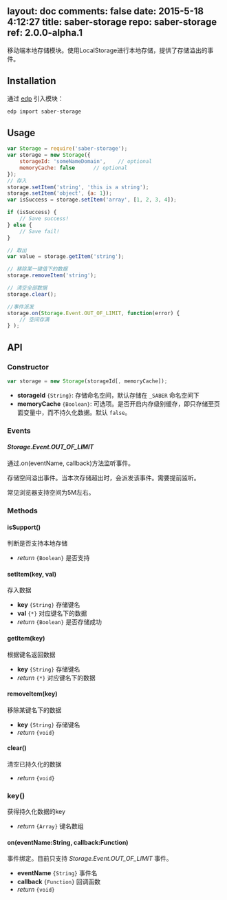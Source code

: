 layout: doc
comments: false
date: 2015-5-18 4:12:27
title: saber-storage
repo: saber-storage
ref: 2.0.0-alpha.1
---

移动端本地存储模块。使用LocalStorage进行本地存储，提供了存储溢出的事件。

## Installation

通过 [edp](https://github.com/ecomfe/edp) 引入模块：

```sh
edp import saber-storage
```

## Usage

```js
var Storage = require('saber-storage');
var storage = new Storage({
    storageId: 'someNameDomain',    // optional
    memoryCache: false      // optional
});
// 存入
storage.setItem('string', 'this is a string');
storage.setItem('object', {a: 1});
var isSuccess = storage.setItem('array', [1, 2, 3, 4]);

if (isSuccess) {
    // Save success!
} else {
    // Save fail!
}

// 取出
var value = storage.getItem('string');

// 移除某一键值下的数据
storage.removeItem('string');

// 清空全部数据
storage.clear();

//事件派发
storage.on(Storage.Event.OUT_OF_LIMIT, function(error) {
    // 空间存满
} );
```

## API

### Constructor

```js
var storage = new Storage(storageId[, memoryCache]);
```

* **storageId** `{String}`: 存储命名空间，默认存储在 `_SABER` 命名空间下
* **memoryCache** `{Boolean}`: 可选项。是否开启内存级别缓存，即只存储至页面变量中，而不持久化数据。默认 `false`。

### Events

#### _Storage.Event.OUT\_OF\_LIMIT_

通过.on(eventName, callback)方法监听事件。

存储空间溢出事件。当本次存储超出时，会派发该事件。需要提前监听。

常见浏览器支持空间为5M左右。

### Methods

#### isSupport()

判断是否支持本地存储

* _return_ `{Boolean}` 是否支持


#### setItem(key, val)

存入数据

* **key** `{String}` 存储键名
* **val** `{*}` 对应键名下的数据
* _return_ `{Boolean}` 是否存储成功

#### getItem(key)

根据键名返回数据

* **key** `{String}` 存储键名
* _return_ `{*}` 对应键名下的数据


#### removeItem(key)

移除某键名下的数据

* **key** `{String}` 存储键名
* _return_ `{void}`

#### clear()

清空已持久化的数据

* _return_ `{void}`
 
### key()

获得持久化数据的key

* _return_ `{Array}` 键名数组

#### on(eventName:String, callback:Function)

事件绑定。目前只支持 _Storage.Event.OUT\_OF\_LIMIT_ 事件。

* **eventName** `{String}` 事件名 
* **callback** `{Function}` 回调函数
* _return_ `{void}`